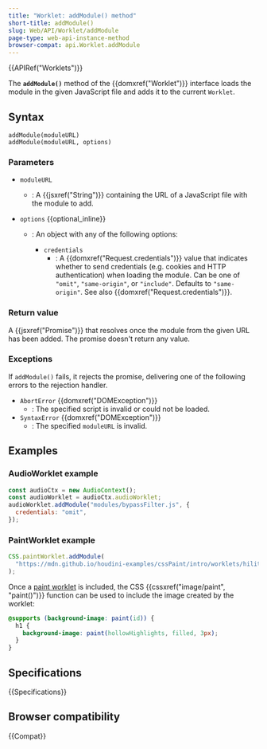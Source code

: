 ```yaml
---
title: "Worklet: addModule() method"
short-title: addModule()
slug: Web/API/Worklet/addModule
page-type: web-api-instance-method
browser-compat: api.Worklet.addModule
---
```


{{APIRef("Worklets")}}

The **`addModule()`** method of the
{{domxref("Worklet")}} interface loads the module in the given JavaScript file and
adds it to the current `Worklet`.

## Syntax

```js-nolint
addModule(moduleURL)
addModule(moduleURL, options)
```

### Parameters

- `moduleURL`
  - : A {{jsxref("String")}} containing the URL of a JavaScript file with the module to
    add.
- `options` {{optional_inline}}

  - : An object with any of the following options:

    - `credentials`
      - : A {{domxref("Request.credentials")}} value that
        indicates whether to send credentials (e.g. cookies and HTTP authentication)
        when loading the module. Can be one of `"omit"`,
        `"same-origin"`, or `"include"`. Defaults to
        `"same-origin"`. See also {{domxref("Request.credentials")}}.

### Return value

A {{jsxref("Promise")}} that resolves once the module from the given URL has been
added. The promise doesn't return any value.

### Exceptions

If `addModule()` fails, it rejects the promise, delivering one of the
following errors to the rejection handler.

- `AbortError` {{domxref("DOMException")}}
  - : The specified script is invalid or could not be loaded.
- `SyntaxError` {{domxref("DOMException")}}
  - : The specified `moduleURL` is invalid.

## Examples

### AudioWorklet example

```js
const audioCtx = new AudioContext();
const audioWorklet = audioCtx.audioWorklet;
audioWorklet.addModule("modules/bypassFilter.js", {
  credentials: "omit",
});
```

### PaintWorklet example

```js
CSS.paintWorklet.addModule(
  "https://mdn.github.io/houdini-examples/cssPaint/intro/worklets/hilite.js"
);
```

Once a [paint worklet](/en-US/docs/Web/API/CSS/paintWorklet) is included, the CSS {{cssxref("image/paint", "paint()")}} function
can be used to include the image created by the worklet:

```css
@supports (background-image: paint(id)) {
  h1 {
    background-image: paint(hollowHighlights, filled, 3px);
  }
}
```

## Specifications

{{Specifications}}

## Browser compatibility

{{Compat}}
